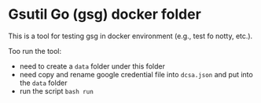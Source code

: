 # Gsutil Go (gsg) docker folder

This is a tool for testing gsg in docker environment (e.g., test fo notty, etc.).

Too run the tool:
- need to create a `data` folder under this folder
- need copy and rename google credential file into `dcsa.json` and put into the `data` folder
- run the script `bash run`